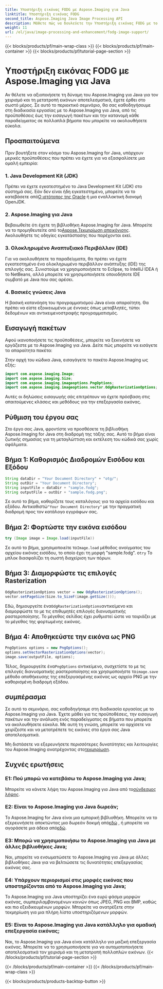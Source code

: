 ```yaml
---
title: Υποστήριξη εικόνας FODG με Aspose.Imaging για Java
linktitle: Υποστήριξη εικόνας FODG
second_title: Aspose.Imaging Java Image Processing API
description: Μάθετε πώς να δουλεύετε την Υποστήριξη εικόνας FODG με το Aspose.Imaging για Java. Μια ισχυρή βιβλιοθήκη για χειρισμό και μετατροπή εικόνας.
weight: 11
url: /el/java/image-processing-and-enhancement/fodg-image-support/
---
```


{{< blocks/products/pf/main-wrap-class >}}
{{< blocks/products/pf/main-container >}}
{{< blocks/products/pf/tutorial-page-section >}}

# Υποστήριξη εικόνας FODG με Aspose.Imaging για Java

Αν θέλετε να αξιοποιήσετε τη δύναμη του Aspose.Imaging για Java για τον χειρισμό και τη μετατροπή εικόνων αποτελεσματικά, έχετε έρθει στο σωστό μέρος. Σε αυτό το περιεκτικό σεμινάριο, θα σας καθοδηγήσουμε στη διαδικασία εργασίας με το Aspose.Imaging για Java, από τις προϋποθέσεις έως την εισαγωγή πακέτων και την κατανομή κάθε παραδείγματος σε πολλαπλά βήματα που μπορείτε να ακολουθήσετε εύκολα.

## Προαπαιτούμενα

Πριν βουτήξετε στον κόσμο του Aspose.Imaging for Java, υπάρχουν μερικές προϋποθέσεις που πρέπει να έχετε για να εξασφαλίσετε μια ομαλή εμπειρία:

### 1. Java Development Kit (JDK)

 Πρέπει να έχετε εγκατεστημένο το Java Development Kit (JDK) στο σύστημά σας. Εάν δεν είναι ήδη εγκατεστημένο, μπορείτε να το κατεβάσετε από[Ο ιστότοπος της Oracle](https://www.oracle.com/java/technologies/javase-downloads) ή μια εναλλακτική διανομή OpenJDK.

### 2. Aspose.Imaging για Java

 Βεβαιωθείτε ότι έχετε τη βιβλιοθήκη Aspose.Imaging for Java. Μπορείτε να το προμηθευτείτε από το[Aspose.Τεκμηρίωση απεικόνισης](https://reference.aspose.com/imaging/java/). Ακολουθήστε τις οδηγίες εγκατάστασης που παρέχονται εκεί.

### 3. Ολοκληρωμένο Αναπτυξιακό Περιβάλλον (IDE)

Για να ακολουθήσετε τα παραδείγματα, θα πρέπει να έχετε εγκατεστημένο ένα ολοκληρωμένο περιβάλλον ανάπτυξης (IDE) της επιλογής σας. Συνιστούμε να χρησιμοποιήσετε το Eclipse, το IntelliJ IDEA ή το NetBeans, αλλά μπορείτε να χρησιμοποιήσετε οποιοδήποτε IDE συμβατό με Java που σας αρέσει.

### 4. Βασικές γνώσεις Java

Η βασική κατανόηση του προγραμματισμού Java είναι απαραίτητη. Θα πρέπει να είστε εξοικειωμένοι με έννοιες όπως μεταβλητές, τύποι δεδομένων και αντικειμενοστραφής προγραμματισμός.

## Εισαγωγή πακέτων

Αφού ικανοποιήσετε τις προϋποθέσεις, μπορείτε να ξεκινήσετε να εργάζεστε με το Aspose.Imaging για Java. Δείτε πώς μπορείτε να εισάγετε τα απαραίτητα πακέτα:

Στην αρχή του κώδικα Java, εισαγάγετε το πακέτο Aspose.Imaging ως εξής:

```java
import com.aspose.imaging.Image;
import com.aspose.imaging.Size;
import com.aspose.imaging.imageoptions.PngOptions;
import com.aspose.imaging.imageoptions.vector.OdgRasterizationOptions;
```

Αυτές οι δηλώσεις εισαγωγής σάς επιτρέπουν να έχετε πρόσβαση στις απαιτούμενες κλάσεις και μεθόδους για την επεξεργασία εικόνας.

## Ρύθμιση του έργου σας

Στο έργο σας Java, φροντίστε να προσθέσετε τη βιβλιοθήκη Aspose.Imaging for Java στη διαδρομή της τάξης σας. Αυτό το βήμα είναι ζωτικής σημασίας για τη μεταγλώττιση και εκτέλεση του κώδικά σας χωρίς σφάλματα.

## Βήμα 1: Καθορισμός Διαδρομών Εισόδου και Εξόδου

```java
String dataDir = "Your Document Directory" + "otg/";
String outDir = "Your Document Directory";
String inputFile = dataDir + "sample.fodg";
String outputFile = outDir + "sample.fodg.png";
```

 Σε αυτό το βήμα, καθορίζετε τους καταλόγους για τα αρχεία εισόδου και εξόδου. Αντικαθιστώ`"Your Document Directory"` με την πραγματική διαδρομή προς τον κατάλογο εγγράφων σας.

## Βήμα 2: Φορτώστε την εικόνα εισόδου

```java
try (Image image = Image.load(inputFile))
```

 Σε αυτό το βήμα, χρησιμοποιείτε το`Image.load` μέθοδος ανοίγματος του αρχείου εικόνας εισόδου, το οποίο έχει τη μορφή "sample.fodg". ο`try` Το μπλοκ διασφαλίζει τη σωστή διαχείριση των πόρων.

## Βήμα 3: Διαμορφώστε τις επιλογές Rasterization

```java
OdgRasterizationOptions vector = new OdgRasterizationOptions();
vector.setPageSize(Size.to_SizeF(image.getSize()));
```

 Εδώ, δημιουργείτε ένα`OdgRasterizationOptions`αντικείμενο και διαμορφώστε το με τις επιθυμητές επιλογές διανυσματικής ραστεροποίησης. Το μέγεθος σελίδας έχει ρυθμιστεί ώστε να ταιριάζει με το μέγεθος της φορτωμένης εικόνας.

## Βήμα 4: Αποθηκεύστε την εικόνα ως PNG

```java
PngOptions options = new PngOptions();
options.setVectorRasterizationOptions(vector);
image.save(outputFile, options);
```

 Τέλος, δημιουργείτε ένα`PngOptions` αντικείμενο, συσχετίστε το με τις επιλογές διανυσματικής ραστεροποίησης και χρησιμοποιήστε το`image.save` μέθοδο αποθήκευσης της επεξεργασμένης εικόνας ως αρχείο PNG με την καθορισμένη διαδρομή εξόδου.

## συμπέρασμα

Σε αυτό το σεμινάριο, σας καθοδηγήσαμε στη διαδικασία εργασίας με το Aspose.Imaging για Java. Έχετε μάθει για τις προϋποθέσεις, την εισαγωγή πακέτων και την ανάλυση ενός παραδείγματος σε βήματα που μπορείτε να ακολουθήσετε εύκολα. Με αυτή τη γνώση, μπορείτε να αρχίσετε να χειρίζεστε και να μετατρέπετε τις εικόνες στα έργα σας Java αποτελεσματικά.

 Μη διστάσετε να εξερευνήσετε περισσότερες δυνατότητες και λειτουργίες του Aspose.Imaging ανατρέχοντας στο[τεκμηρίωση](https://reference.aspose.com/imaging/java/).

## Συχνές ερωτήσεις

### Ε1: Πού μπορώ να κατεβάσω το Aspose.Imaging για Java;

 Μπορείτε να κάνετε λήψη του Aspose.Imaging για Java από το[σύνδεσμος λήψης](https://releases.aspose.com/imaging/java/).

### Ε2: Είναι το Aspose.Imaging για Java δωρεάν;

 Το Aspose.Imaging for Java είναι μια εμπορική βιβλιοθήκη. Μπορείτε να το εξερευνήσετε αποκτώντας μια δωρεάν δοκιμή από[εδώ](https://releases.aspose.com/) , ή μπορείτε να αγοράσετε μια άδεια από[εδώ](https://purchase.aspose.com/buy).

### Ε3: Μπορώ να χρησιμοποιήσω το Aspose.Imaging για Java με άλλες βιβλιοθήκες Java;

Ναι, μπορείτε να ενσωματώσετε το Aspose.Imaging για Java με άλλες βιβλιοθήκες Java για να βελτιώσετε τις δυνατότητες επεξεργασίας εικόνας σας.

### Ε4: Υπάρχουν περιορισμοί στις μορφές εικόνας που υποστηρίζονται από το Aspose.Imaging για Java;

Το Aspose.Imaging για Java υποστηρίζει ένα ευρύ φάσμα μορφών εικόνας, συμπεριλαμβανομένων κοινών όπως JPEG, PNG και BMP, καθώς και πιο εξειδικευμένων μορφών. Μπορείτε να ανατρέξετε στην τεκμηρίωση για μια πλήρη λίστα υποστηριζόμενων μορφών.

### Ε5: Είναι το Aspose.Imaging για Java κατάλληλο για ομαδική επεξεργασία εικόνας;

Ναι, το Aspose.Imaging για Java είναι κατάλληλο για μαζική επεξεργασία εικόνας. Μπορείτε να το χρησιμοποιήσετε για να αυτοματοποιήσετε αποτελεσματικά τον χειρισμό και τη μετατροπή πολλαπλών εικόνων.
{{< /blocks/products/pf/tutorial-page-section >}}

{{< /blocks/products/pf/main-container >}}
{{< /blocks/products/pf/main-wrap-class >}}

{{< blocks/products/products-backtop-button >}}
